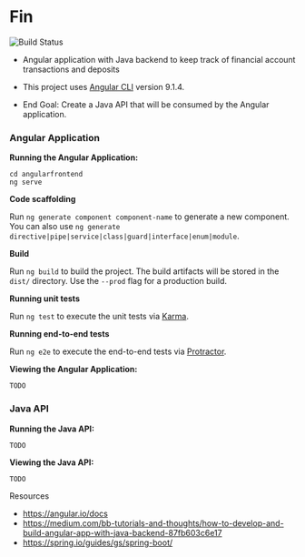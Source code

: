 # Fin
![Build Status](https://travis-ci.com/pinkdragon1000/Fin.svg?token=q5n1Rmswxjw88tYJB7A8&branch=master)
* Angular application with Java backend to keep track of financial account transactions and deposits
* This project uses [Angular CLI](https://github.com/angular/angular-cli) version 9.1.4.

* End Goal: Create a Java API that will be consumed by the Angular application. 

### Angular Application
<b>Running the Angular Application:</b>
```
cd angularfrontend
ng serve
```

<b> Code scaffolding </b>

Run `ng generate component component-name` to generate a new component. You can also use `ng generate directive|pipe|service|class|guard|interface|enum|module`.

<b> Build</b>

Run `ng build` to build the project. The build artifacts will be stored in the `dist/` directory. Use the `--prod` flag for a production build.

<b> Running unit tests </b>

Run `ng test` to execute the unit tests via [Karma](https://karma-runner.github.io).

<b> Running end-to-end tests </b>

Run `ng e2e` to execute the end-to-end tests via [Protractor](http://www.protractortest.org/).

<b>Viewing the Angular Application:</b>
```
TODO
```

### Java API

<b>Running the Java API:</b>
```
TODO
```

<b>Viewing the Java API:</b>
```
TODO
```

Resources
* https://angular.io/docs
* https://medium.com/bb-tutorials-and-thoughts/how-to-develop-and-build-angular-app-with-java-backend-87fb603c6e17
* https://spring.io/guides/gs/spring-boot/
